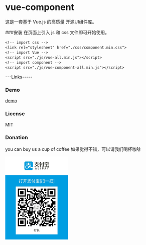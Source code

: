 # vue-component
这是一套基于 Vue.js 的高质量 开源UI组件库。

 
 
###安装
在页面上引入 js 和 css 文件即可开始使用。

~~~
<!-- import css -->
<link rel="stylesheet" href="./css/component.min.css">
<!-- import Vue -->
<script src="./js/vue-all.min.js"></script>
<!-- import component -->
<script src="./js/vue-component-all.min.js"></script>
~~~

---Links-----

### Demo

[demo](https://spring21cn.github.io/vue-component/index.html)

### License
MIT

### Donation
you can buy us a cup of coffee 
如果觉得不错，可以请我们喝杯咖啡
 
<img src="./image/alipay.jpg " width="200"/> 
